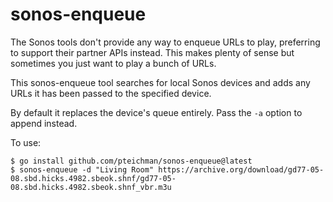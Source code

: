 sonos-enqueue
=============

The Sonos tools don't provide any way to enqueue URLs to play,
preferring to support their partner APIs instead. This makes plenty of
sense but sometimes you just want to play a bunch of URLs.

This sonos-enqueue tool searches for local Sonos devices and adds any
URLs it has been passed to the specified device.

By default it replaces the device's queue entirely. Pass the `-a`
option to append instead.

To use:

    $ go install github.com/pteichman/sonos-enqueue@latest
    $ sonos-enqueue -d "Living Room" https://archive.org/download/gd77-05-08.sbd.hicks.4982.sbeok.shnf/gd77-05-08.sbd.hicks.4982.sbeok.shnf_vbr.m3u
